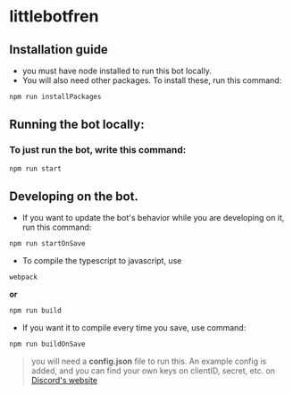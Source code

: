 # littlebotfren

## Installation guide

* you must have node installed to run this bot locally.
* You will also need other packages. To install these, run this command:
```sh
npm run installPackages
```

## Running the bot locally:

### To just run the bot, write this command:
```sh
npm run start
```

## Developing on the bot.
* If you want to update the bot's behavior while you are developing on it, run this command:
```sh
npm run startOnSave
```


* To compile the typescript to javascript, use 
```sh
webpack
```
**or**
```sh
npm run build
```


* If you want it to compile every time you save, use command: 
```sh
npm run buildOnSave
```

> you will need a __**config.json**__ file to run this. An example config is added, and you can find your own keys on clientID, secret, etc. on [Discord's website]


[Discord's website]: <(https://discordapp.com/developers/applications/.)]>
